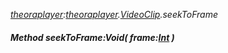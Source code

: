 _[theoraplayer](../../modules/theoraplayer/theoraplayer-module.md):[theoraplayer](../../modules/theoraplayer/theoraplayer-module.md).[VideoClip](../../modules/theoraplayer/theoraplayer-videoclip.md).seekToFrame_
##### Method seekToFrame:Void( frame:[Int](../../modules/wonkey/wonkey-types-int.md) )
